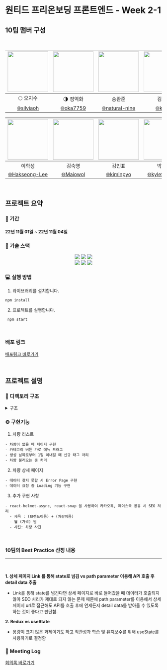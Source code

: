 # 원티드 프리온보딩 프론트엔드 - Week 2-1

## 10팀 맴버 구성

<br/>

<div align=center>
	
| <img src="https://avatars.githubusercontent.com/u/26901045?v=4" width="130" height="130" />  | <img src="https://avatars.githubusercontent.com/u/105492051?v=4" width="130" height="130" /> | <img src="https://avatars.githubusercontent.com/u/92094314?v=4" width="130" height="130"/> | <img src="https://avatars.githubusercontent.com/u/101456751?v=4" width="130" height="130"/> |
| :-----------------------------------------------------------------------------------------:  | :-----------------------------------------------------------------------------------------:  | :----------------------------------------------------------------------------------------: | :----------------------------------------------------------------------------------------:  |
|                                    :full_moon: 오지수                                         |                                :last_quarter_moon: 정억화                                    |                                           송완준                                            |                                            김미성                                            |
|                [:globe_with_meridians:silviaoh](https://github.com/silviaoh)                 |                 [:globe_with_meridians:oka7759](https://github.com/oka7759)                  |            [:globe_with_meridians:natural-nine](https://github.com/natural-nine)           |                  [:globe_with_meridians:kimitt](https://github.com/kimitt)                  |

| <img src="https://avatars.githubusercontent.com/u/83964261?v=4" width="130" height="130" /> | <img src="https://avatars.githubusercontent.com/u/103277726?v=4" width="130" height="130" /> | <img src="https://avatars.githubusercontent.com/u/93189402?v=4"  width="130" height="130" /> | <img src="https://avatars.githubusercontent.com/u/109638284?v=4" width="130" height="130"/> |
| :-----------------------------------------------------------------------------------------: | :------------------------------------------------------------------------------------------: | :------------------------------------------------------------------------------------------: | :-----------------------------------------------------------------------------------------: |
|                                           이학성                                            |                                            김숙영                                            |                                            김인표                                            |                                           박민규                                            |
|            [:globe_with_meridians:Hakseong-Lee](https://github.com/Hakseong-Lee)            |                 [:globe_with_meridians:Maiowol](https://github.com/Maiowol)                  |                [:globe_with_meridians:kiminpyo](https://github.com/kiminpyo)                 |              [:globe_with_meridians:kyle970320](https://github.com/kyle970320)              |

</div>

<br/>

## 프로젝트 요약

### 📆 기간

#### 22년 11월 01일 ~ 22년 11월 04일

### 🔧 기술 스택

<div align=center> 
  <img src="https://img.shields.io/badge/react-61DAFB?style=for-the-badge&logo=react&logoColor=black"/> 
  <img src="https://img.shields.io/badge/javascript-F7DF1E?style=for-the-badge&logo=javascript&logoColor=black"/>   
  <img src="https://img.shields.io/badge/styled_components-DB7093?style=for-the-badge&logo=styled-components&logoColor=white"/><br/>
  <img src="https://img.shields.io/badge/github-181717?style=for-the-badge&logo=github&logoColor=white"/>
  <img src="https://img.shields.io/badge/git-F05032?style=for-the-badge&logo=git&logoColor=white"/> <img src="https://img.shields.io/badge/react_router_dom-CA4245?style=for-the-badge&logo=reactrouter&logoColor=white"/> 
</div>

### 💻 실행 방법

1.  라이브러리를 설치합니다.

```
npm install
```

2.  프로젝트를 실행합니다.

```
 npm start
```

<br/>

### 배포 링크

[배포링크 바로가기](https://pre-onboarding-7th-2-1-10.vercel.app/)

<br/>

## 프로젝트 설명

### 📂 디렉토리 구조

<details>
<summary> 구조</summary>
<div markdown="1">

```
🗂 src
 ┣ 📁 components
    ┣ 📁 CarDetail
    ┣ 📁 CarList
    ┣ EmptyDataPage.jsx
    ┣ LoadingPage.jsx
    ┣ Navigation.jsx
    ┗ SEOMetaTags.js
 ┣ 📁 api
	 ┣ index.js
   ┗ interceptor.js
 ┣ 📁 assets
	 ┣ 📁 icon
   	  ┣ 📁 index.js
      ┗ ICON_Back.svg
 ┣ 📁 constant
	 ┣ action.js
   ┗ mock.js
 ┣ 📁 functions
   ┗ get.js
 ┣ 📂 pages
   ┣ MainCarDetail.jsx
   ┗ MainCarList.jsx
 ┣ 📂 hooks
   ┣ useGetCarDetail.js
   ┣ useGetCarList.js
   ┗ useXDragScroll.js
 ┣ 📂 layout
   ┣ RootLayout.jsx
 ┣ 📂 styles
   ┣ GlobalStyle.jsx
   ┣ theme.js
   ┗ common.js
 ┣ App.js
 ┣ index.js
 ┗ router.js
```

</div>
</details>

### ⚙️ 구현기능

1.  차량 리스트

```
- 차량이 없을 때 페이지 구현
- 카테고리 버튼 가로 메뉴 드래그
- 생성 날짜로부터 1일 이내일 때 신규 태그 처리
- 차량 불러오는 중 처리
```

2.  차량 상세 페이지

```
- 데이터 찾지 못할 시 Error Page 구현
- 데이터 요청 중 Loading 기능 구현
```

3.  추가 구현 사항

```
- react-helmet-async, react-snap 을 사용하여 카카오톡, 페이스북 공유 시 SEO 처리
  - 제목 : (브랜드이름) + (차량이름)
  - 월 (가격) 원
  - 사진: 차량 사진
```

<br/>

### 10팀의 Best Practice 선정 내용

---

<br/>

**1. 상세 페이지 Link 를 통해 state로 넘김 vs path parameter 이용해 API 호출 후 detail data 추출**

- Link를 통해 state를 넘긴다면 상세 페이지로 바로 들어갔을 때 데이터가 호출되지 않아 SEO 처리가 제대로 되지 않는 문제 때문에 path parameter를 이용해서 상세 페이지 url로 접근해도 API를 호출 후에 언제든지 detail data를 받아올 수 있도록 하는 것이 좋다고 판단함.

**2. Redux vs useState**

- 용량이 크지 않은 과제이기도 하고 직관성과 학습 및 유지보수를 위해 useState를 사용하기로 결정함

### 📝 Meeting Log

[회의록 바로가기](https://www.notion.so/Meeting-log-3eff6566fd844052b7a98702ebab8c5b?p=e312e50441c7458898fa50ca9f36bec3&pm=s)
